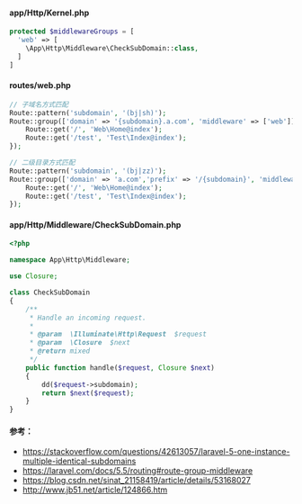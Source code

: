 
#### app/Http/Kernel.php
```php
protected $middlewareGroups = [
  'web' => [
    \App\Http\Middleware\CheckSubDomain::class,
  ]
]
```

#### routes/web.php
```php
// 子域名方式匹配
Route::pattern('subdomain', '(bj|sh)');
Route::group(['domain' => '{subdomain}.a.com', 'middleware' => ['web']], function () {
	Route::get('/', 'Web\Home@index');
	Route::get('/test', 'Test\Index@index');
});
```
```php
// 二级目录方式匹配
Route::pattern('subdomain', '(bj|zz)');
Route::group(['domain' => 'a.com','prefix' => '/{subdomain}', 'middleware' => ['web']], function () {
	Route::get('/', 'Web\Home@index');
	Route::get('/test', 'Test\Index@index');
});
```

#### app/Http/Middleware/CheckSubDomain.php
```php
<?php

namespace App\Http\Middleware;

use Closure;

class CheckSubDomain
{
    /**
     * Handle an incoming request.
     *
     * @param  \Illuminate\Http\Request  $request
     * @param  \Closure  $next
     * @return mixed
     */
    public function handle($request, Closure $next)
    {
        dd($request->subdomain);
        return $next($request);
    }
}

```

#### 参考：

- https://stackoverflow.com/questions/42613057/laravel-5-one-instance-multiple-identical-subdomains
- https://laravel.com/docs/5.5/routing#route-group-middleware
- https://blog.csdn.net/sinat_21158419/article/details/53168027
- http://www.jb51.net/article/124866.htm
